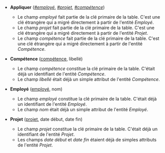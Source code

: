 - **Appliquer** (<ins>_#employé_</ins>, <ins>_#projet_</ins>, <ins>_#compétence_</ins>)
  - Le champ _employé_ fait partie de la clé primaire de la table. C'est une clé étrangère qui a migré directement à partir de l'entité _Employé_.
  - Le champ _projet_ fait partie de la clé primaire de la table. C'est une clé étrangère qui a migré directement à partir de l'entité _Projet_.
  - Le champ _compétence_ fait partie de la clé primaire de la table. C'est une clé étrangère qui a migré directement à partir de l'entité _Compétence_.

- **Compétence** (<ins>compétence</ins>, libellé)
  - Le champ _compétence_ constitue la clé primaire de la table. C'était déjà un identifiant de l'entité _Compétence_.
  - Le champ _libellé_ était déjà un simple attribut de l'entité _Compétence_.

- **Employé** (<ins>employé</ins>, nom)
  - Le champ _employé_ constitue la clé primaire de la table. C'était déjà un identifiant de l'entité _Employé_.
  - Le champ _nom_ était déjà un simple attribut de l'entité _Employé_.

- **Projet** (<ins>projet</ins>, date début, date fin)
  - Le champ _projet_ constitue la clé primaire de la table. C'était déjà un identifiant de l'entité _Projet_.
  - Les champs _date début_ et _date fin_ étaient déjà de simples attributs de l'entité _Projet_.
